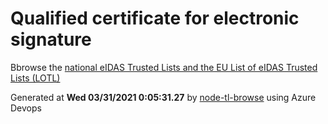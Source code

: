 # Qualified certificate for electronic signature 
 Bbrowse the [national eIDAS Trusted Lists and the EU List of eIDAS Trusted Lists (LOTL)](https://webgate.ec.europa.eu/tl-browser/#/) 
 
 
Generated at **Wed 03/31/2021  0:05:31.27** by [node-tl-browse](https://github.com/ymedlop/node-tl-browser) using Azure Devops 
